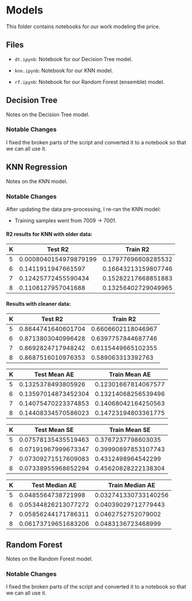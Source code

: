 # Models

This folder contains notebooks for our work modeling the price.

## Files

- `dt.ipynb`: Notebook for our Decision Tree model.

- `knn.ipynb`: Notebook for our KNN model.

- `rf.ipynb`: Notebook for our Random Forest (ensemble) model.

## Decision Tree

Notes on the Decision Tree model.

### Notable Changes

I fixed the broken parts of the script and converted it to a notebook so that we can all use it.

## KNN Regression

Notes on the KNN model.

### Notable Changes

After updating the data pre-processing, I re-ran the KNN model:

* Training samples went from 7009 -> 7001.

#### R2 results for KNN with older data:
| K | Test R2 | Train R2 |
| --- | --- | --- |
| 5 | 0.0008040154979879199 | 0.17977696608285532 |
| 6 | 0.1411911947661597 | 0.16643213159807746 |
| 7 | 0.12425772455590434 | 0.15282217668851883 |
| 8 | 0.1108127957041688 | 0.13256402729049965 |

#### Results with cleaner data:
| K | Test R2 | Train R2 | 
| --- | --- | --- |
| 5 | 0.8644741640601704 | 0.6606602118046967 |
| 6 | 0.8713803040996428 | 0.6397757844687746 |
| 7 | 0.8692824717948242 | 0.6115449665102355 |
| 8 | 0.8687516010976353 | 0.589063313392763 |

| K | Test Mean AE | Train Mean AE | 
| --- | --- | --- |
| 5 | 0.1325378493805926 | 0.12301667814067577 |
| 6 | 0.13597014873452304 | 0.13214068256539496 |
| 7 | 0.14075470223374853 | 0.14068042164250563 |
| 8 | 0.14408334570586023 | 0.14723194803361775 |

| K | Test Mean SE | Train Mean SE | 
| --- | --- | --- |
| 5 | 0.07578135435519463 | 0.3767237798603035 |
| 6 | 0.07191967999673347 | 0.39990897853107743 |
| 7 | 0.07309271517609083 | 0.4312498964542299 |
| 8 | 0.07338955968652294 | 0.45620828222138304 |

| K | Test Median AE | Train Median AE | 
| --- | --- | --- |
| 5 | 0.0485564738721998 | 0.032741330733140256 |
| 6 | 0.05344826213077272 | 0.04039029712779443 |
| 7 | 0.05856244171786311 | 0.0462752752079002 |
| 8 | 0.06173719651683206 | 0.0483136723468999 |

## Random Forest

Notes on the Random Forest model.

### Notable Changes

I fixed the broken parts of the script and converted it to a notebook so that we can all use it.
